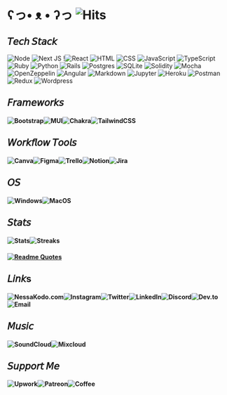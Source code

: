 
# ʕっ• ᴥ • ʔっ ![Hits](https://hits.seeyoufarm.com/api/count/incr/badge.svg?url=https%3A%2F%2Fgithub.com%2F{nessakodo}1212%2Fhit-counter)

## 𝘛𝘦𝘤𝘩 𝘚𝘵𝘢𝘤𝘬

![Node](https://img.shields.io/badge/Node.js-339933?style=for-the-badge&logo=nodedotjs&logoColor=white)
![Next JS](https://img.shields.io/badge/Next-black?style=for-the-badge&logo=next.js&logoColor=white)
!![React](https://img.shields.io/badge/react-%2320232a.svg?style=for-the-badge&logo=react&logoColor=%2361DAFB)
![HTML](https://img.shields.io/badge/HTML5-E34F26?style=for-the-badge&logo=html5&logoColor=white)
![CSS](https://img.shields.io/badge/CSS3-1572B6?style=for-the-badge&logo=css3&logoColor=white)
![JavaScript](https://img.shields.io/badge/javascript-%23323330.svg?style=for-the-badge&logo=javascript&logoColor=%23F7DF1E)
![TypeScript](https://img.shields.io/badge/TypeScript-007ACC?style=for-the-badge&logo=typescript&logoColor=white)
![Ruby](https://img.shields.io/badge/ruby-%23CC342D.svg?style=for-the-badge&logo=ruby&logoColor=white)
![Python](https://img.shields.io/badge/Python-3776AB?style=for-the-badge&logo=python&logoColor=white)
![Rails](https://img.shields.io/badge/rails-%23CC0000.svg?style=for-the-badge&logo=ruby-on-rails&logoColor=white)
![Postgres](https://img.shields.io/badge/postgres-%23316192.svg?style=for-the-badge&logo=postgresql&logoColor=white)
![SQLite](https://img.shields.io/badge/sqlite-%2307405e.svg?style=for-the-badge&logo=sqlite&logoColor=white)
![Solidity](https://img.shields.io/badge/Solidity-e6e6e6?style=for-the-badge&logo=solidity&logoColor=black)
![Mocha](https://img.shields.io/badge/Mocha-8D6748?style=for-the-badge&logo=Mocha&logoColor=white)
![OpenZeppelin](https://img.shields.io/badge/OpenZeppelin-4E5EE4?logo=OpenZeppelin&logoColor=fff&style=for-the-badge)
![Angular](https://img.shields.io/badge/Angular-DD0031?style=for-the-badge&logo=angular&logoColor=white)
![Markdown](https://img.shields.io/badge/markdown-%23000000.svg?style=for-the-badge&logo=markdown&logoColor=white)
![Jupyter](https://img.shields.io/badge/Jupyter-F37626.svg?&style=for-the-badge&logo=Jupyter&logoColor=white)
![Heroku](https://img.shields.io/badge/heroku-%23430098.svg?style=for-the-badge&logo=heroku&logoColor=white)
![Postman](https://img.shields.io/badge/Postman-FF6C37?style=for-the-badge&logo=Postman&logoColor=white)
![Redux](https://img.shields.io/badge/Redux-593D88?style=for-the-badge&logo=redux&logoColor=white)
![Wordpress](https://img.shields.io/badge/Wordpress-21759B?style=for-the-badge&logo=wordpress&logoColor=white)


## 𝘍𝘳𝘢𝘮𝘦𝘸𝘰𝘳𝘬𝘴

#### ![Bootstrap](https://img.shields.io/badge/bootstrap-%23563D7C.svg?style=for-the-badge&logo=bootstrap&logoColor=white)![MUI](https://img.shields.io/badge/Material%20UI-007FFF?style=for-the-badge&logo=mui&logoColor=white)![Chakra](https://img.shields.io/badge/Chakra--UI-319795?style=for-the-badge&logo=chakra-ui&logoColor=white)![TailwindCSS](https://img.shields.io/badge/tailwindcss-%2338B2AC.svg?style=for-the-badge&logo=tailwind-css&logoColor=white)


## 𝘞𝘰𝘳𝘬𝘧𝘭𝘰𝘸 𝘛𝘰𝘰𝘭𝘴

#### ![Canva](https://img.shields.io/badge/Canva-%2300C4CC.svg?&style=for-the-badge&logo=Canva&logoColor=white)![Figma](https://img.shields.io/badge/Figma-F24E1E?style=for-the-badge&logo=figma&logoColor=white)![Trello](https://img.shields.io/badge/Trello-0052CC?style=for-the-badge&logo=trello&logoColor=white)![Notion](https://img.shields.io/badge/Notion-000000?style=for-the-badge&logo=notion&logoColor=white)![Jira](https://img.shields.io/badge/Jira-0052CC?style=for-the-badge&logo=Jira&logoColor=white)

## 𝘖𝘚

#### ![Windows](https://img.shields.io/badge/Windows-0078D6?style=for-the-badge&logo=windows&logoColor=white)![MacOS](https://img.shields.io/badge/mac%20os-000000?style=for-the-badge&logo=apple&logoColor=white)

## 𝘚𝘵𝘢𝘵𝘴

#### ![Stats](https://github-readme-stats.vercel.app/api?username=nessakodo&theme={synthwave})![Streaks](https://github-readme-streak-stats.herokuapp.com/?user=nessakodo&theme={synthwave})

<!-- ![Graph](https://github-readme-activity-graph.cyclic.app/graph?username=nessakodo&theme=minimal)
![Profile](https://github-profile-summary-cards.vercel.app/api/cards/profile-details?username=nessakodo&theme=vue) -->



#### [![Readme Quotes](https://quotes-github-readme.vercel.app/api?type=horizontal&theme=catppuccin_mocha&quote=Don’t+think+you+are,+know+you+are.&author=Morpheus)](https://github.com/piyushsuthar/github-readme-quotes)

## 𝘓𝘪𝘯𝘬s

#### ![NessaKodo.com](https://img.shields.io/badge/website-000000?style=for-the-badge&logo=About.me&logoColor=white)![Instagram](https://img.shields.io/badge/Instagram-E4405F?style=for-the-badge&logo=instagram&logoColor=white)![Twitter](https://img.shields.io/badge/Twitter-1DA1F2?style=for-the-badge&logo=twitter&logoColor=white)![LinkedIn](https://img.shields.io/badge/LinkedIn-0077B5?style=for-the-badge&logo=linkedin&logoColor=white)![Discord](https://img.shields.io/badge/Discord-5865F2?style=for-the-badge&logo=discord&logoColor=white)![Dev.to](https://img.shields.io/badge/dev.to-0A0A0A?style=for-the-badge&logo=dev.to&logoColor=white)![Email](https://img.shields.io/badge/Gmail-D14836?style=for-the-badge&logo=gmail&logoColor=white)


## 𝘔𝘶𝘴𝘪𝘤

#### ![SoundCloud](https://img.shields.io/badge/SoundCloud-FF3300?style=for-the-badge&logo=soundcloud&logoColor=white)![Mixcloud](https://img.shields.io/badge/mix%20cloud-5000ff?style=for-the-badge&logo=mixcloud&logoColor=white)


## 𝘚𝘶𝘱𝘱𝘰𝘳𝘵 𝘔𝘦

#### ![Upwork](https://img.shields.io/badge/UpWork-6FDA44?style=for-the-badge&logo=Upwork&logoColor=white)![Patreon](https://img.shields.io/badge/Patreon-F96854?style=for-the-badge&logo=patreon&logoColor=white)![Coffee](https://img.shields.io/badge/Buy_Me_A_Coffee-FFDD00?style=for-the-badge&logo=buy-me-a-coffee&logoColor=black)